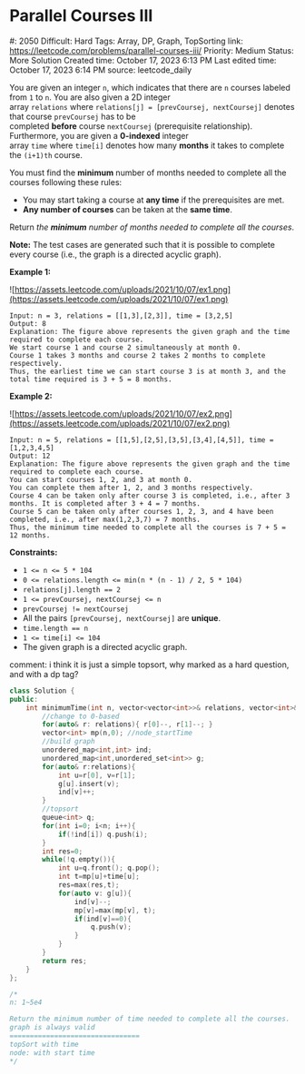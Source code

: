 # Parallel Courses III

#: 2050
Difficult: Hard
Tags: Array, DP, Graph, TopSorting
link: https://leetcode.com/problems/parallel-courses-iii/
Priority: Medium
Status: More Solution
Created time: October 17, 2023 6:13 PM
Last edited time: October 17, 2023 6:14 PM
source: leetcode_daily

You are given an integer `n`, which indicates that there are `n` courses labeled from `1` to `n`. You are also given a 2D integer array `relations` where `relations[j] = [prevCoursej, nextCoursej]` denotes that course `prevCoursej` has to be completed **before** course `nextCoursej` (prerequisite relationship). Furthermore, you are given a **0-indexed** integer array `time` where `time[i]` denotes how many **months** it takes to complete the `(i+1)th` course.

You must find the **minimum** number of months needed to complete all the courses following these rules:

- You may start taking a course at **any time** if the prerequisites are met.
- **Any number of courses** can be taken at the **same time**.

Return *the **minimum** number of months needed to complete all the courses*.

**Note:** The test cases are generated such that it is possible to complete every course (i.e., the graph is a directed acyclic graph).

**Example 1:**

![https://assets.leetcode.com/uploads/2021/10/07/ex1.png](https://assets.leetcode.com/uploads/2021/10/07/ex1.png)

```
Input: n = 3, relations = [[1,3],[2,3]], time = [3,2,5]
Output: 8
Explanation: The figure above represents the given graph and the time required to complete each course.
We start course 1 and course 2 simultaneously at month 0.
Course 1 takes 3 months and course 2 takes 2 months to complete respectively.
Thus, the earliest time we can start course 3 is at month 3, and the total time required is 3 + 5 = 8 months.

```

**Example 2:**

![https://assets.leetcode.com/uploads/2021/10/07/ex2.png](https://assets.leetcode.com/uploads/2021/10/07/ex2.png)

```
Input: n = 5, relations = [[1,5],[2,5],[3,5],[3,4],[4,5]], time = [1,2,3,4,5]
Output: 12
Explanation: The figure above represents the given graph and the time required to complete each course.
You can start courses 1, 2, and 3 at month 0.
You can complete them after 1, 2, and 3 months respectively.
Course 4 can be taken only after course 3 is completed, i.e., after 3 months. It is completed after 3 + 4 = 7 months.
Course 5 can be taken only after courses 1, 2, 3, and 4 have been completed, i.e., after max(1,2,3,7) = 7 months.
Thus, the minimum time needed to complete all the courses is 7 + 5 = 12 months.

```

**Constraints:**

- `1 <= n <= 5 * 104`
- `0 <= relations.length <= min(n * (n - 1) / 2, 5 * 104)`
- `relations[j].length == 2`
- `1 <= prevCoursej, nextCoursej <= n`
- `prevCoursej != nextCoursej`
- All the pairs `[prevCoursej, nextCoursej]` are **unique**.
- `time.length == n`
- `1 <= time[i] <= 104`
- The given graph is a directed acyclic graph.

comment: i think it is just a simple topsort, why marked as a hard question, and with a dp tag?

```cpp
class Solution {
public:
    int minimumTime(int n, vector<vector<int>>& relations, vector<int>& time) {
        //change to 0-based
        for(auto& r: relations){ r[0]--, r[1]--; }
        vector<int> mp(n,0); //node_startTime
        //build graph
        unordered_map<int,int> ind;
        unordered_map<int,unordered_set<int>> g;
        for(auto& r:relations){
            int u=r[0], v=r[1];
            g[u].insert(v);
            ind[v]++;
        }
        //topsort
        queue<int> q;
        for(int i=0; i<n; i++){
            if(!ind[i]) q.push(i);
        }
        int res=0;
        while(!q.empty()){
            int u=q.front(); q.pop();
            int t=mp[u]+time[u];
            res=max(res,t);
            for(auto v: g[u]){
                ind[v]--;
                mp[v]=max(mp[v], t);
                if(ind[v]==0){
                    q.push(v);
                }
            }
        }
        return res;
    }
};

/*
n: 1~5e4

Return the minimum number of time needed to complete all the courses.
graph is always valid
================================
topSort with time
node: with start time
*/
```
